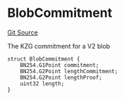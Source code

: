 # BlobCommitment
[Git Source](https://github.com/Layr-Labs/eigenda/blob/f0d0dc5708f7e00684e5f5d89ab0227171768419/src/interfaces/IEigenDAStructs.sol)

The KZG commitment for a V2 blob


```solidity
struct BlobCommitment {
    BN254.G1Point commitment;
    BN254.G2Point lengthCommitment;
    BN254.G2Point lengthProof;
    uint32 length;
}
```

